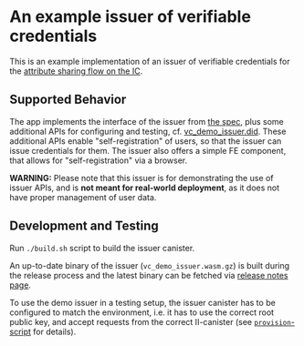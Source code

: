 # An example issuer of verifiable credentials

This is an example implementation of an issuer of verifiable credentials for
the [attribute sharing flow on the IC](https://github.com/dfinity/wg-identity-authentication/blob/main/topics/attribute-sharing.md).

## Supported Behavior

The app implements the interface of the issuer from [the spec](../../docs/vc-spec.md), plus some additional
APIs for configuring and testing, cf. [vc_demo_issuer.did](./vc_demo_issuer.did).  These additional APIs 
enable "self-registration" of users, so that the issuer can issue credentials for them.
The issuer also offers a simple FE component, that allows for "self-registration" via a browser.

**WARNING:** Please note that this issuer is for demonstrating the use of issuer APIs, and is **not meant
for real-world deployment**, as it does not have proper management of user data.

## Development and Testing

Run `./build.sh` script to build the issuer canister.  

An up-to-date binary of the issuer (`vc_demo_issuer.wasm.gz`) is built during the release 
process and the latest binary can be fetched via [release notes page](https://github.com/dfinity/internet-identity/releases/latest). 

To use the demo issuer in a testing setup, the issuer canister has to be configured to match the environment, 
i.e. it has to use  the correct root public key, and accept requests from the correct II-canister
(see [`provision`-script](./provision) for details).



